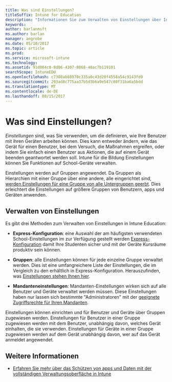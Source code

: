 ```yaml
---
title: Was sind Einstellungen?
titleSuffix: Intune for Education
description: "Informationen Sie zum Verwalten von Einstellungen über Intune für Education-Richtlinien."
keywords: 
author: barlanmsft
ms.author: barlan
manager: angrobe
ms.date: 05/10/2017
ms.topic: article
ms.prod: 
ms.service: microsoft-intune
ms.technology: 
ms.assetid: 91d004c0-8d06-4307-8868-46ac7b119101
searchScope: IntuneEDU
ms.openlocfilehash: c7308ab88970c335a0c43d20f4558a54c9143fd9
ms.sourcegitcommit: 293ad8c775aa37b5d3b6a9e547c80f31ba6a5bdd
ms.translationtype: MT
ms.contentlocale: de-DE
ms.lasthandoff: 08/15/2017
---
```

# <a name="what-are-settings"></a>Was sind Einstellungen?

_Einstellungen_ sind, was Sie verwenden, um die definieren, wie Ihre Benutzer mit ihren Geräten arbeiten können. Dies kann entweder ändern, wie das Gerät für einen Benutzer, bei dem Versuch, die Maßnahmen ergreifen, oder indem Sie einfach einen Benutzer aus Aktionen, die auf einem Gerät beenden geantwortet werden soll. Intune für die Bildung Einstellungen können Sie Funktionen auf School-Geräte verwalten.

Einstellungen werden auf Gruppen angewendet. Da Gruppen als Hierarchien mit einer Gruppe über eine andere, alle eingerichtet sind, [werden Einstellungen für eine Gruppe von alle Untergruppen geerbt](settings-inheritance.md). Dies erleichtert die Einstellungen auf größere Gruppen von Benutzern, apps und Geräten anwenden.

## <a name="manage-settings"></a>Verwalten von Einstellungen

Es gibt drei Methoden zum Verwalten von Einstellungen in Intune Education:

* __Express-Konfiguration__: eine Auswahl der am häufigsten verwendeten School-Einstellungen im zur Verfügung gestellt werden [Express-Konfiguration](how-do-i-manage-settings.md#manage-settings-with-express-configuration) damit Ihre Studenten sicher und mit der Geräte Kursräume produktiv sein können.

* __Gruppen__: alle Einstellungen können für jede einzelne Gruppe verwaltet werden. Dies ist eine umfangreichere Liste der Einstellungen, die im Vergleich zu den erhältlich in Express-Konfiguration. Herauszufinden, was [Einstellungen stehen Ihnen hier](available-settings.md).

* __Mandanteneinstellungen__: Mandanten-Einstellungen wirken sich auf alle Benutzer und Geräte verwaltet werden müssen. Diese Einstellungen haben nur lassen sich bestimmte "Administratoren" mit der [geeignete Zugriffsrechte für Ihren Mandanten](what-are-tenants.md).

Einstellungen können einrichten und für Benutzer und Geräte über Gruppen zugewiesen werden. Einstellungen für Benutzer in einer Gruppe zugewiesen werden mit dem Benutzer, unabhängig davon, welches Gerät einhalten, die sie verwenden. Einstellungen für Geräte in einer Gruppe zugewiesen werden auf dem Gerät unabhängig davon, wer auf das Gerät anmeldet angewendet.

## <a name="find-out-more"></a>Weitere Informationen

- [Erfahren Sie mehr über das Schützen von apps und Daten mit der vollständigen Verwaltungsoberfläche in Intune](https://docs.microsoft.com/intune/deploy-use/protect-apps-and-data-with-microsoft-intune)
